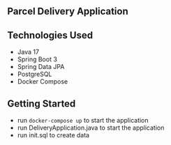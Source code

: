 
## Parcel Delivery Application

## Technologies Used
- Java 17
- Spring Boot 3
- Spring Data JPA
- PostgreSQL
- Docker Compose
## Getting Started

- run `docker-compose up` to start the application
- run DeliveryApplication.java to start the application
- run init.sql to create data